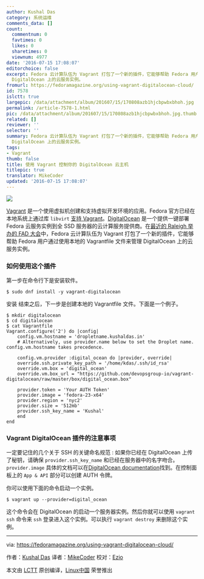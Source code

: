 ```yaml
---
author: Kushal Das
category: 系统运维
comments_data: []
count:
  commentnum: 0
  favtimes: 0
  likes: 0
  sharetimes: 0
  viewnum: 4977
date: '2016-07-15 17:08:07'
editorchoice: false
excerpt: Fedora 云计算队伍为 Vagrant 打包了一个新的插件，它能够帮助 Fedora 用户通过使用本地的 Vagrantfile 文件来管理
  DigitalOcean 上的云服务实例。
fromurl: https://fedoramagazine.org/using-vagrant-digitalocean-cloud/
id: 7578
islctt: true
largepic: /data/attachment/album/201607/15/170808azb1hjcbpwbxbhoh.jpg
permalink: /article-7578-1.html
pic: /data/attachment/album/201607/15/170808azb1hjcbpwbxbhoh.jpg.thumb.jpg
related: []
reviewer: ''
selector: ''
summary: Fedora 云计算队伍为 Vagrant 打包了一个新的插件，它能够帮助 Fedora 用户通过使用本地的 Vagrantfile 文件来管理
  DigitalOcean 上的云服务实例。
tags:
- Vagrant
thumb: false
title: 使用 Vagrant 控制你的 DigitalOcean 云主机
titlepic: true
translator: MikeCoder
updated: '2016-07-15 17:08:07'
---
```


![](/data/attachment/album/201607/15/170808azb1hjcbpwbxbhoh.jpg)


[Vagrant](https://www.vagrantup.com/) 是一个使用虚拟机创建和支持虚拟开发环境的应用。Fedora 官方已经在本地系统上通过库 `libvirt` [支持 Vagrant](https://fedoramagazine.org/running-vagrant-fedora-22/)。[DigitalOcean](https://www.digitalocean.com/) 是一个提供一键部署 Fedora 云服务实例到全 SSD 服务器的云计算服务提供商。在[最近的 Raleigh 举办的 FAD 大会](https://communityblog.fedoraproject.org/fedora-cloud-fad-2016/)中，Fedora 云计算队伍为 Vagrant 打包了一个新的插件，它能够帮助 Fedora 用户通过使用本地的 Vagrantfile 文件来管理 DigitalOcean 上的云服务实例。


### 如何使用这个插件


第一步在命令行下是安装软件。



```
$ sudo dnf install -y vagrant-digitalocean

```

安装 结束之后，下一步是创建本地的 Vagrantfile 文件。下面是一个例子。



```
$ mkdir digitalocean
$ cd digitalocean
$ cat Vagrantfile
Vagrant.configure('2') do |config|
    config.vm.hostname = 'dropletname.kushaldas.in'
    # Alternatively, use provider.name below to set the Droplet name. config.vm.hostname takes precedence.

    config.vm.provider :digital_ocean do |provider, override|
    override.ssh.private_key_path = '/home/kdas/.ssh/id_rsa'
    override.vm.box = 'digital_ocean'
    override.vm.box_url = "https://github.com/devopsgroup-io/vagrant-   digitalocean/raw/master/box/digital_ocean.box"

    provider.token = 'Your AUTH Token'
    provider.image = 'fedora-23-x64'
    provider.region = 'nyc2'
    provider.size = '512mb'
    provider.ssh_key_name = 'Kushal'
    end
end

```

### Vagrant DigitalOcean 插件的注意事项


一定要记住的几个关于 SSH 的关键命名规范 : 如果你已经在 DigitalOcean 上传了秘钥，请确保 `provider.ssh_key_name` 和已经在服务器中的名字吻合。 `provider.image` 具体的文档可以在[DigitalOcean documentation](https://developers.digitalocean.com/documentation/v2/#create-a-new-droplet)找到。在控制面板上的 `App & API` 部分可以创建 AUTH 令牌。


你可以使用下面的命令启动一个实例。



```
$ vagrant up --provider=digital_ocean

```

这个命令会在 DigitalOcean 的启动一个服务器实例。然后你就可以使用 `vagrant ssh` 命令来 `ssh` 登录进入这个实例。可以执行 `vagrant destroy` 来删除这个实例。




---


via: <https://fedoramagazine.org/using-vagrant-digitalocean-cloud/>


作者：[Kushal Das](http://kushal.id.fedoraproject.org/) 译者：[MikeCoder](https://github.com/MikeCoder) 校对：[Ezio](https://github.com/oska874)


本文由 [LCTT](https://github.com/LCTT/TranslateProject) 原创编译，[Linux中国](https://linux.cn/) 荣誉推出